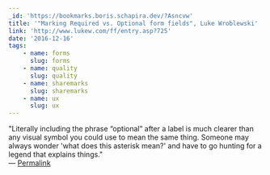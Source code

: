 ```yaml
---
_id: 'https://bookmarks.boris.schapira.dev/?Asncvw'
title: '"Marking Required vs. Optional form fields", Luke Wroblewski'
link: 'http://www.lukew.com/ff/entry.asp?725'
date: '2016-12-16'
tags:
    - name: forms
      slug: forms
    - name: quality
      slug: quality
    - name: sharemarks
      slug: sharemarks
    - name: ux
      slug: ux
---
```


&quot;Literally including the phrase “optional” after a label is much clearer
than any visual symbol you could use to mean the same thing. Someone may always
wonder 'what does this asterisk mean?' and have to go hunting for a legend that
explains things.&quot; <br>&#8212;
<a href="https://bookmarks.boris.schapira.dev/?Asncvw" title="Permalink">Permalink</a>
